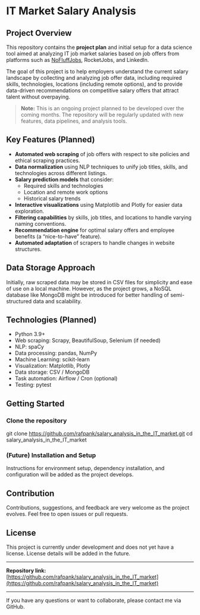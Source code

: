 # IT Market Salary Analysis

## Project Overview

This repository contains the **project plan** and initial setup for a data science tool aimed at analyzing IT job market salaries based on job offers from platforms such as [NoFluffJobs](https://nofluffjobs.com/pl), RocketJobs, and LinkedIn. 

The goal of this project is to help employers understand the current salary landscape by collecting and analyzing job offer data, including required skills, technologies, locations (including remote options), and to provide data-driven recommendations on competitive salary offers that attract talent without overpaying.

> **Note:** This is an ongoing project planned to be developed over the coming months. The repository will be regularly updated with new features, data pipelines, and analysis tools.

## Key Features (Planned)

- **Automated web scraping** of job offers with respect to site policies and ethical scraping practices.
- **Data normalization** using NLP techniques to unify job titles, skills, and technologies across different listings.
- **Salary prediction models** that consider:
  - Required skills and technologies
  - Location and remote work options
  - Historical salary trends
- **Interactive visualizations** using Matplotlib and Plotly for easier data exploration.
- **Filtering capabilities** by skills, job titles, and locations to handle varying naming conventions.
- **Recommendation engine** for optimal salary offers and employee benefits (a “nice-to-have” feature).
- **Automated adaptation** of scrapers to handle changes in website structures.

## Data Storage Approach

Initially, raw scraped data may be stored in CSV files for simplicity and ease of use on a local machine. However, as the project grows, a NoSQL database like MongoDB might be introduced for better handling of semi-structured data and scalability.

## Technologies (Planned)

- Python 3.9+
- Web scraping: Scrapy, BeautifulSoup, Selenium (if needed)
- NLP: spaCy
- Data processing: pandas, NumPy
- Machine Learning: scikit-learn
- Visualization: Matplotlib, Plotly
- Data storage: CSV / MongoDB
- Task automation: Airflow / Cron (optional)
- Testing: pytest

## Getting Started

### Clone the repository

git clone https://github.com/rafpank/salary_analysis_in_the_IT_market.git
cd salary_analysis_in_the_IT_market


### (Future) Installation and Setup

Instructions for environment setup, dependency installation, and configuration will be added as the project develops.

## Contribution

Contributions, suggestions, and feedback are very welcome as the project evolves. Feel free to open issues or pull requests.

## License

This project is currently under development and does not yet have a license. License details will be added in the future.

---

**Repository link:** [https://github.com/rafpank/salary_analysis_in_the_IT_market](https://github.com/rafpank/salary_analysis_in_the_IT_market)

---

If you have any questions or want to collaborate, please contact me via GitHub.

